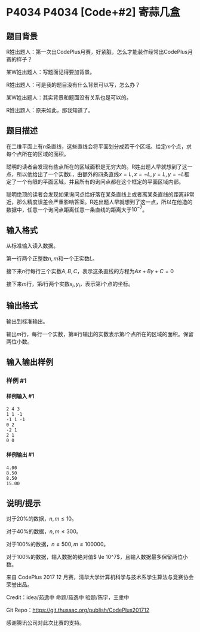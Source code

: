 # P4034 P4034 [Code+#2] 寄蒜几盒

## 题目背景

R姓出题人：第一次出CodePlus月赛，好紧脏，怎么才能装作经常出CodePlus月赛的样子？


某W姓出题人：写题面记得要加背景。


R姓出题人：可是我的题目没有什么背景可以写，怎么办？


某W姓出题人：其实背景和题面没有关系也是可以的。


R姓出题人：原来如此，那我知道了。


## 题目描述

在二维平面上有$n$条直线，这些直线会将平面划分成若干个区域。给定$m$个点，求每个点所在的区域的面积。


聪明的读者会发现有些点所在的区域面积是无穷大的。R姓出题人早就想到了这一点，所以他给出了一个实数$L$，由额外的四条直线$x=L,x=-L,y=L,y=-L$框定了一个有限的平面区域，并且所有的询问点都在这个框定的平面区域内部。


聪明绝顶的读者会发现如果询问点恰好落在某条直线上或者离某条直线的距离非常近，那么精度误差会严重影响答案。R姓出题人早就想到了这一点，所以在他造的数据中，任意一个询问点距离任意一条直线的距离大于$10^{-7}$。


## 输入格式

从标准输入读入数据。


第一行两个正整数$n,m$和一个正实数$L$。


接下来$n$行每行三个实数$A,B,C$，表示这条直线的方程为$Ax+By+C=0$


接下来$m$行，第$i$行两个实数$x_i,y_i$，表示第$i$个点的坐标。


## 输出格式

输出到标准输出。


输出$m$行，每行一个实数，第iii行输出的实数表示第$i$个点所在的区域的面积。保留两位小数。


## 输入输出样例

### 样例 #1

#### 样例输入 #1

```
2 4 3
1 1 -1
-1 1 -1
0 2
-2 1
2 1
0 0
```

#### 样例输出 #1

```
4.00
8.50
8.50
15.00
```

## 说明/提示

对于$20\%$的数据，$n,m \le 10$。


对于$40\%$的数据，$n,m \le 300$。


对于$100\%$的数据，$n \le 500,m \le 100000$。


对于$100\%$的数据，输入数据的绝对值$ \le 10^7$，且输入数据最多保留两位小数。


来自 CodePlus 2017 12 月赛，清华大学计算机科学与技术系学生算法与竞赛协会 荣誉出品。

Credit：idea/茹逸中 命题/茹逸中 验题/陈宇，王聿中

Git Repo：https://git.thusaac.org/publish/CodePlus201712

感谢腾讯公司对此次比赛的支持。

